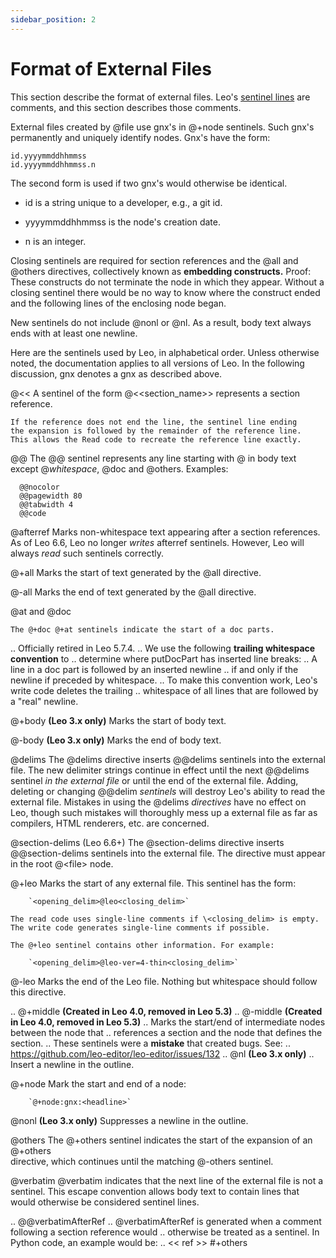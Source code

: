 ```yaml
---
sidebar_position: 2
---
```


# Format of External Files

This section describe the format of external files. Leo's [sentinel lines](glossary.md#sentinel-lines) are comments, and this section describes those comments.

External files created by @file use gnx's in @+node sentinels. Such gnx's permanently and uniquely identify nodes. Gnx's have the form:

    id.yyyymmddhhmmss
    id.yyyymmddhhmmss.n

The second form is used if two gnx's would otherwise be identical.

- id is a string unique to a developer, e.g., a git id.

- yyyymmddhhmmss is the node's creation date.

- n is an integer.

Closing sentinels are required for section references and the @all and @others directives, collectively known as **embedding constructs.** Proof: These constructs do not terminate the node in which they appear. Without a closing sentinel there would be no way to know where the construct ended and the following lines of the enclosing node began.

New sentinels do not include @nonl or @nl. As a result, body text always ends with at least one newline.

Here are the sentinels used by Leo, in alphabetical order. Unless otherwise noted, the documentation applies to all versions of Leo. In the following discussion, gnx denotes a gnx as described above.

\@\<\<
    A sentinel of the form @\<\<section_name>> represents a section reference.

    If the reference does not end the line, the sentinel line ending
    the expansion is followed by the remainder of the reference line.
    This allows the Read code to recreate the reference line exactly.

\@@
    The @@ sentinel represents any line starting with @ in body text
    except @*whitespace*, @doc and @others.
    Examples:

      @@nocolor
      @@pagewidth 80
      @@tabwidth 4
      @@code

\@afterref
    Marks non-whitespace text appearing after a section references.
    As of Leo 6.6, Leo no longer *writes* afterref sentinels.
    However, Leo will always *read* such sentinels correctly.

\@+all
    Marks the start of text generated by the @all directive.

\@-all
    Marks the end of text generated by the @all directive.

\@at and @doc

    The @+doc @+at sentinels indicate the start of a doc parts.

..  Officially retired in Leo 5.7.4.
..  We use the following **trailing whitespace convention** to
..  determine where putDocPart has inserted line breaks:
..      A line in a doc part is followed by an inserted newline
..      if and only if the newline if preceded by whitespace.
..  To make this convention work, Leo's write code deletes the trailing
..  whitespace of all lines that are followed by a "real" newline.

\@+body **(Leo 3.x only)**
    Marks the start of body text.

\@-body **(Leo 3.x only)**
    Marks the end of body text.

\@delims
    The @delims directive inserts @@delims sentinels into the
    external file. The new delimiter strings continue in effect until
    the next @@delims sentinel *in the external file* or until the
    end of the external file. Adding, deleting or changing @@delim
    *sentinels* will destroy Leo's ability to read the external file.
    Mistakes in using the @delims *directives* have no effect on Leo,
    though such mistakes will thoroughly mess up a external file as
    far as compilers, HTML renderers, etc. are concerned.

\@section-delims  (Leo 6.6+)
    The @section-delims directive inserts @@section-delims sentinels
    into the external file. The directive must appear in the root
    @\<file> node.

\@+leo
    Marks the start of any external file. This sentinel has the form:

        `<opening_delim>@leo<closing_delim>`

    The read code uses single-line comments if \<closing_delim> is empty.
    The write code generates single-line comments if possible.

    The @+leo sentinel contains other information. For example:

        `<opening_delim>@leo-ver=4-thin<closing_delim>`

\@-leo
    Marks the end of the Leo file.
    Nothing but whitespace should follow this directive.

..  \@+middle **(Created in Leo 4.0, removed in Leo 5.3)**
..  \@-middle **(Created in Leo 4.0, removed in Leo 5.3)**
..  Marks the start/end of intermediate nodes between the node that
..  references a section and the node that defines the section.
..  These sentinels were a **mistake** that created bugs.  See:
..  https://github.com/leo-editor/leo-editor/issues/132
..  \@nl **(Leo 3.x only)**
..  Insert a newline in the outline.

\@+node
    Mark the start and end of a node:

        `@+node:gnx:<headline>`

\@nonl **(Leo 3.x only)**
    Suppresses a newline in the outline.

\@others
    The @+others sentinel indicates the start of the expansion of an @+others          
    directive, which continues until the matching @-others sentinel.

\@verbatim
    @verbatim indicates that the next line of the external file is not a sentinel.
    This escape convention allows body text to contain lines that would otherwise
    be considered sentinel lines.

..  \@@verbatimAfterRef 
..  @verbatimAfterRef is generated when a comment following a section reference would
..  otherwise be treated as a sentinel. In Python code, an example would be:
..  \<\< ref >> #+others
